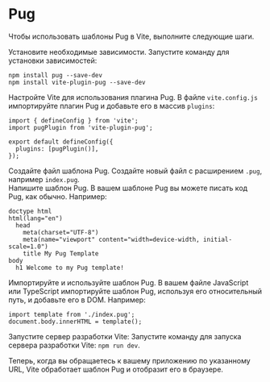 # Pug
Чтобы использовать шаблоны Pug в Vite, выполните следующие шаги.

Установите необходимые зависимости. Запустите команду для установки зависимостей:

    npm install pug --save-dev
    npm install vite-plugin-pug --save-dev

Настройте Vite для использования плагина Pug. В файле `vite.config.js` импортируйте плагин Pug и добавьте его в массив `plugins`:

    import { defineConfig } from 'vite';
    import pugPlugin from 'vite-plugin-pug';

    export default defineConfig({
      plugins: [pugPlugin()],
    });

Создайте файл шаблона Pug. Создайте новый файл с расширением `.pug`, например `index.pug`.  
Напишите шаблон Pug. В вашем шаблоне Pug вы можете писать код Pug, как обычно. Например:

    doctype html
    html(lang="en")
      head
        meta(charset="UTF-8")
        meta(name="viewport" content="width=device-width, initial-scale=1.0")
        title My Pug Template
    body
      h1 Welcome to my Pug template!

Импортируйте и используйте шаблон Pug. В вашем файле JavaScript или TypeScript импортируйте шаблон Pug, используя его относительный путь, и добавьте его в DOM. Например:

    import template from './index.pug';
    document.body.innerHTML = template();

Запустите сервер разработки Vite: Запустите команду для запуска сервера разработки Vite: `npm run dev`.

Теперь, когда вы обращаетесь к вашему приложению по указанному URL, Vite обработает шаблон Pug и отобразит его в браузере.
